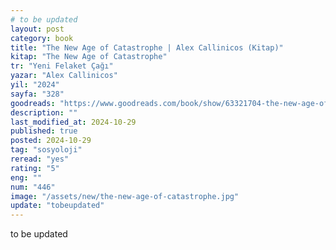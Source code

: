 ```yaml
---
# to be updated
layout: post
category: book
title: "The New Age of Catastrophe | Alex Callinicos (Kitap)"
kitap: "The New Age of Catastrophe"
tr: "Yeni Felaket Çağı"
yazar: "Alex Callinicos"
yil: "2024"
sayfa: "328"
goodreads: "https://www.goodreads.com/book/show/63321704-the-new-age-of-catastrophe"
description: ""
last_modified_at: 2024-10-29
published: true
posted: 2024-10-29
tag: "sosyoloji"
reread: "yes"
rating: "5"
eng: ""
num: "446"
image: "/assets/new/the-new-age-of-catastrophe.jpg"
update: "tobeupdated"
---
```


to be updated

